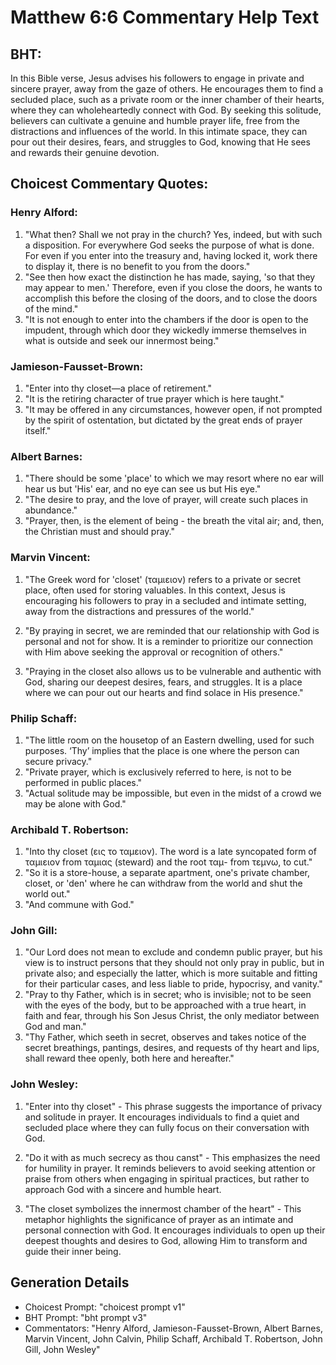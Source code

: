# Matthew 6:6 Commentary Help Text

## BHT:
In this Bible verse, Jesus advises his followers to engage in private and sincere prayer, away from the gaze of others. He encourages them to find a secluded place, such as a private room or the inner chamber of their hearts, where they can wholeheartedly connect with God. By seeking this solitude, believers can cultivate a genuine and humble prayer life, free from the distractions and influences of the world. In this intimate space, they can pour out their desires, fears, and struggles to God, knowing that He sees and rewards their genuine devotion.

## Choicest Commentary Quotes:
### Henry Alford:
1. "What then? Shall we not pray in the church? Yes, indeed, but with such a disposition. For everywhere God seeks the purpose of what is done. For even if you enter into the treasury and, having locked it, work there to display it, there is no benefit to you from the doors." 
2. "See then how exact the distinction he has made, saying, 'so that they may appear to men.' Therefore, even if you close the doors, he wants to accomplish this before the closing of the doors, and to close the doors of the mind."
3. "It is not enough to enter into the chambers if the door is open to the impudent, through which door they wickedly immerse themselves in what is outside and seek our innermost being."

### Jamieson-Fausset-Brown:
1. "Enter into thy closet—a place of retirement."
2. "It is the retiring character of true prayer which is here taught."
3. "It may be offered in any circumstances, however open, if not prompted by the spirit of ostentation, but dictated by the great ends of prayer itself."

### Albert Barnes:
1. "There should be some 'place' to which we may resort where no ear will hear us but 'His' ear, and no eye can see us but His eye." 
2. "The desire to pray, and the love of prayer, will create such places in abundance." 
3. "Prayer, then, is the element of being - the breath the vital air; and, then, the Christian must and should pray."

### Marvin Vincent:
1. "The Greek word for 'closet' (ταμιειον) refers to a private or secret place, often used for storing valuables. In this context, Jesus is encouraging his followers to pray in a secluded and intimate setting, away from the distractions and pressures of the world."

2. "By praying in secret, we are reminded that our relationship with God is personal and not for show. It is a reminder to prioritize our connection with Him above seeking the approval or recognition of others."

3. "Praying in the closet also allows us to be vulnerable and authentic with God, sharing our deepest desires, fears, and struggles. It is a place where we can pour out our hearts and find solace in His presence."

### Philip Schaff:
1. "The little room on the housetop of an Eastern dwelling, used for such purposes. ‘Thy’ implies that the place is one where the person can secure privacy."
2. "Private prayer, which is exclusively referred to here, is not to be performed in public places."
3. "Actual solitude may be impossible, but even in the midst of a crowd we may be alone with God."

### Archibald T. Robertson:
1. "Into thy closet (εις το ταμειον). The word is a late syncopated form of ταμιειον from ταμιας (steward) and the root ταμ- from τεμνω, to cut."
2. "So it is a store-house, a separate apartment, one's private chamber, closet, or 'den' where he can withdraw from the world and shut the world out."
3. "And commune with God."

### John Gill:
1. "Our Lord does not mean to exclude and condemn public prayer, but his view is to instruct persons that they should not only pray in public, but in private also; and especially the latter, which is more suitable and fitting for their particular cases, and less liable to pride, hypocrisy, and vanity."
2. "Pray to thy Father, which is in secret; who is invisible; not to be seen with the eyes of the body, but to be approached with a true heart, in faith and fear, through his Son Jesus Christ, the only mediator between God and man."
3. "Thy Father, which seeth in secret, observes and takes notice of the secret breathings, pantings, desires, and requests of thy heart and lips, shall reward thee openly, both here and hereafter."

### John Wesley:
1. "Enter into thy closet" - This phrase suggests the importance of privacy and solitude in prayer. It encourages individuals to find a quiet and secluded place where they can fully focus on their conversation with God.

2. "Do it with as much secrecy as thou canst" - This emphasizes the need for humility in prayer. It reminds believers to avoid seeking attention or praise from others when engaging in spiritual practices, but rather to approach God with a sincere and humble heart.

3. "The closet symbolizes the innermost chamber of the heart" - This metaphor highlights the significance of prayer as an intimate and personal connection with God. It encourages individuals to open up their deepest thoughts and desires to God, allowing Him to transform and guide their inner being.


## Generation Details
- Choicest Prompt: "choicest prompt v1"
- BHT Prompt: "bht prompt v3"
- Commentators: "Henry Alford, Jamieson-Fausset-Brown, Albert Barnes, Marvin Vincent, John Calvin, Philip Schaff, Archibald T. Robertson, John Gill, John Wesley"
